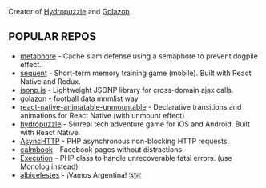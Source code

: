 Creator of
<a href="https://www.sobstel.org/hydropuzzle/" target="_blank">Hydropuzzle</a>
and <a href="https://golazon.com" target="_blank">Golazon</a>

## POPULAR REPOS


- [metaphore](https://github.com/sobstel/metaphore) - Cache slam defense using a semaphore to prevent dogpile effect.
- [sequent](https://github.com/sobstel/sequent) - Short-term memory training game (mobile). Built with React Native and Redux.
- [jsonp.js](https://github.com/sobstel/jsonp.js) - Lightweight JSONP library for cross-domain ajax calls.
- [golazon](https://github.com/sobstel/golazon) - football data mnmlist way
- [react-native-animatable-unmountable](https://github.com/sobstel/react-native-animatable-unmountable) - Declarative transitions and animations for React Native (with unmount effect)
- [hydropuzzle](https://github.com/sobstel/hydropuzzle) - Surreal tech adventure game for iOS and Android. Built with React Native.
- [AsyncHTTP](https://github.com/sobstel/AsyncHTTP) - PHP asynchronous non-blocking HTTP requests.
- [calmbook](https://github.com/sobstel/calmbook) - Facebook pages without distractions
- [Execution](https://github.com/sobstel/Execution) - PHP class to handle unrecoverable fatal errors. (use Monolog instead)
- [albicelestes](https://github.com/sobstel/albicelestes) - ¡Vamos Argentina! 🇦🇷

<!--
**sobstel/sobstel** is a ✨ _special_ ✨ repository because its `README.md` (this file) appears on your GitHub profile.

Here are some ideas to get you started:

- 🔭 I’m currently working on ...
- 🌱 I’m currently learning ...
- 👯 I’m looking to collaborate on ...
- 🤔 I’m looking for help with ...
- 💬 Ask me about ...
- 📫 How to reach me: ...
- 😄 Pronouns: ...
- ⚡ Fun fact: ...
-->

